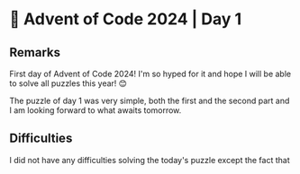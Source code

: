 # 🎄 Advent of Code 2024 | Day 1

## Remarks 
First day of Advent of Code 2024! I'm so hyped for it and hope I will be able to solve all puzzles this year! 😊

The puzzle of day 1 was very simple, both the first and the second part and I am looking forward to what awaits tomorrow.

## Difficulties

I did not have any difficulties solving the today's puzzle except the fact that 